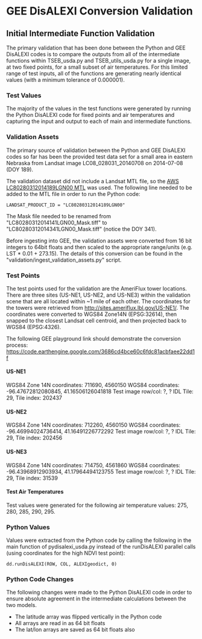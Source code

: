 # GEE DisALEXI Conversion Validation

## Initial Intermediate Function Validation

The primary validation that has been done between the Python and GEE DisALEXI codes is to compare the outputs from all of the intermediate functions within TSEB_usda.py and TSEB_utils_usda.py for a single image, at two fixed points, for a small subset of air temperatures.  For this limited range of test inputs, all of the functions are generating nearly identical values (with a minimum tolerance of 0.000001).

### Test Values

The majority of the values in the test functions were generated by running the Python DisALEXI code for fixed points and air temperatures and capturing the input and output to each of main and intermediate functions.

### Validation Assets

The primary source of validation between the Python and GEE DisALEXI codes so far has been the provided test data set for a small area in eastern Nebraska from Landsat image LC08_028031_20140708 on 2014-07-08 (DOY 189).

The validation dataset did not include a Landsat MTL file, so the [AWS LC80280312014189LGN00 MTL](https://landsat-pds.s3.amazonaws.com/L8/028/031/LC80280312014189LGN00/LC80280312014189LGN00_MTL.txt) was used.  The following line needed to be added to the MTL file in order to run the Python code:
```
LANDSAT_PRODUCT_ID = "LC80280312014189LGN00"
```

The Mask file needed to be renamed from "LC80280312014141LGN00_Mask.tiff" to "LC80280312014341LGN00_Mask.tiff" (notice the DOY 341).

Before ingesting into GEE, the validation assets were converted from 16 bit integers to 64bit floats and then scaled to the appropriate range/units (e.g. LST * 0.01 + 273.15).  The details of this conversion can be found in the "validation/ingest_validation_assets.py" script.

### Test Points

The test points used for the validation are the AmeriFlux tower locations.  There are three sites (US-NE1, US-NE2, and US-NE3) within the validation scene that are all located within ~1 mile of each other.  The coordinates for the towers were retrieved from http://sites.ameriflux.lbl.gov/US-NE1/.  The coordinates were converted to WGS84 Zone14N (EPSG:32614), then snapped to the closest Landsat cell centroid, and then projected back to WGS84 (EPSG:4326).

The following GEE playground link should demonstrate the conversion process:
https://code.earthengine.google.com/3686cd4bce60c6fdc81acbfaee22dd1f

#### US-NE1

WGS84 Zone 14N coordinates: 711690, 4560150
WGS84 coordinates: -96.47672812080845, 41.16506126041818
Test image row/col: ?, ?
IDL Tile: 29, Tile index: 202437

#### US-NE2

WGS84 Zone 14N coordinates: 712260, 4560150
WGS84 coordinates: -96.46994024736414, 41.16491226772292
Test image row/col: ?, ?
IDL Tile: 29, Tile index: 202456

#### US-NE3

WGS84 Zone 14N coordinates: 714750, 4561860
WGS84 coordinates: -96.43968912903934, 41.17964494123755
Test image row/col: ?, ?
IDL Tile: 29, Tile index: 31539

#### Test Air Temperatures

Test values were generated for the following air temperature values: 275, 280, 285, 290, 295.

### Python Values

Values were extracted from the Python code by calling the following in the main function of pydisalexi_usda.py instead of the runDisALEXI parallel calls (using coordinates for the high NDVI test point):
```
dd.runDisALEXI(ROW, COL, ALEXIgeodict, 0)
```

### Python Code Changes

The following changes were made to the Python DisALEXI code in order to ensure absolute agreement in the intermediate calculations between the two models.
+ The latitude array was flipped vertically in the Python code
+ All arrays are read in as 64 bit floats
+ The lat/lon arrays are saved as 64 bit floats also
